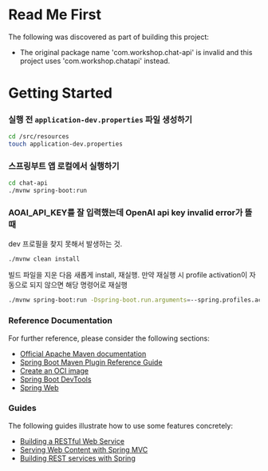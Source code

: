 # Read Me First
The following was discovered as part of building this project:

* The original package name 'com.workshop.chat-api' is invalid and this project uses 'com.workshop.chatapi' instead.

# Getting Started

### 실행 전 `application-dev.properties` 파일 생성하기
```bash
cd /src/resources
touch application-dev.properties
```

### 스프링부트 앱 로컬에서 실행하기

```bash
cd chat-api
./mvnw spring-boot:run
```

### AOAI_API_KEY를 잘 입력했는데 OpenAI api key invalid error가 뜰 때

dev 프로필을 찾지 못해서 발생하는 것.

```bash
./mvnw clean install
```

빌드 파일을 지운 다음 새롭게 install, 재실행.
만약 재실행 시 profile activation이 자동으로 되지 않으면 해당 명령어로 재실행

```bash
./mvnw spring-boot:run -Dspring-boot.run.arguments=--spring.profiles.active=dev
```

### Reference Documentation
For further reference, please consider the following sections:

* [Official Apache Maven documentation](https://maven.apache.org/guides/index.html)
* [Spring Boot Maven Plugin Reference Guide](https://docs.spring.io/spring-boot/docs/3.1.0/maven-plugin/reference/html/)
* [Create an OCI image](https://docs.spring.io/spring-boot/docs/3.1.0/maven-plugin/reference/html/#build-image)
* [Spring Boot DevTools](https://docs.spring.io/spring-boot/docs/3.1.0/reference/htmlsingle/#using.devtools)
* [Spring Web](https://docs.spring.io/spring-boot/docs/3.1.0/reference/htmlsingle/#web)

### Guides
The following guides illustrate how to use some features concretely:

* [Building a RESTful Web Service](https://spring.io/guides/gs/rest-service/)
* [Serving Web Content with Spring MVC](https://spring.io/guides/gs/serving-web-content/)
* [Building REST services with Spring](https://spring.io/guides/tutorials/rest/)

